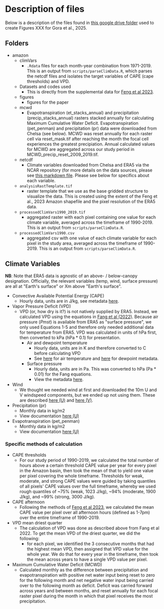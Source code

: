 # Description of files
Below is a description of the files found in [this google drive folder](https://drive.google.com/drive/u/0/folders/1VGbKbd7jWngFbh7VBVefhp-tQCF0sMF4) used to create Figures XXX for Gora et al., 2025.

## Folders
- amazon
  - climVars
    - `.Rdata` files for each month-year combination from 1971-2019. This is an output from `scripts/parseClimData.R`, which parses the netcdf files and isolates the target variables of CAPE (cape thresholds) and VPD.
  - Datasets and codes used
    - This is directly from the supplemental data for [Feng et al 2023](https://www.nature.com/articles/s41467-022-35570-1).
  - figures
    - figures for the paper
  - mcwd
    - Evapotranspiration (et_stacks_annual) and precipitation (precip_stacks_annual) rasters stacked annually for calculating Maximum Cumulative Water Deficit. Evapotranspiration (pet_penman) and precipitation (pr) data were downloaded from Chelsa (see below). MCWD was reset annually for each raster cell via reset_mask.tif after reaching the month the focal cell experiences the greatest precipiation. Annual calculated values for MCWD are aggregated across our study period in MCWD_precip_reset_2009_2019.tif. 
  - netcdf
    - Climate variables downloaded from Chelsa and ERA5 via the NCAR repository (for more details on the data sources, please see [this markdown file](https://github.com/deadLabCary/Gora-et-al-2025/blob/main/dataSources.md). Please see below for specifics about each variable.
  - `analysisRastTemplate.tif`
    - raster template that we use as the base gridded structure to visualize the data. This is created using the extent of the Feng et al., 2023 Amazon shapefile and the pixel resolution of the ERA5 data.
  - `processedClimVars1990_2019.tif`
    - aggregated raster with each pixel containing one value for each climate variable, averaged across the timeframe of 1990-2019. This is an output from `scripts/parseClimData.R`.
  - `processedClimVars1990.csv`
    - aggregated csv with one value of each climate variable for each pixel in the study area, averaged across the timeframe of 1990-2019. This is an output from `scripts/parseClimData.R`.
 
## Climate Variables
**NB**: Note that ERA5 data is agnostic of an above- / below-canopy designation. Officially, the relevant variables (temp, wind, surface pressure) are all at "Earth's surface" or Xm above "Earth's surface". 
- Convective Available Potential Energy (CAPE)
  - Hourly data, units are in J/kg, see metadata [here](https://codes.ecmwf.int/grib/param-db/59).
- Vapor Pressure Deficit (VPD)
  - VPD (or, how dry is it?) is not natively supplied by ERA5. Instead, we calculated VPD using the equations in [Fang et al (2022)](https://agupubs.onlinelibrary.wiley.com/doi/10.1029/2022EF003019). Because air pressure (*Pmst*) is available from ERA5 as "surface pressure", we only used Equations 1-5 and therefore only needed additional data for temperature from ERA5. VPD was calculated in units of hPa first, then converted to kPa (hPa \* 0.1) for presentation.
    - Air and dewpoint temperature
      - Hourly data, units are in K and therefore converted to C before calculating VPD
      - See [here](https://codes.ecmwf.int/grib/param-db/167) for air temperature and [here](https://codes.ecmwf.int/grib/param-db/168) for dewpoint metadata.
    - Surface pressure
      - Hourly data, units are in Pa. This was converted to hPa (Pa \* 0.01) for the Fang equations.
      - View the metadata [here](https://codes.ecmwf.int/grib/param-db/134).
- Wind
  - We thought we needed wind at first and downloaded the 10m U and V windspeed components, but we ended up not using them. These are described [here (U)](https://codes.ecmwf.int/grib/param-db/165) and [here (V)](https://codes.ecmwf.int/grib/param-db/166).
- Precipitation (pr)
  - Monthly data in kg/m2
  - View documentation [here (U)](https://chelsa-climate.org/wp-admin/download-page/CHELSA_tech_specification_V2.pdf)
- Evapotranspiration (pet_penman)
  - Monthly data in kg/m2
  - View documentation [here (U)](https://chelsa-climate.org/wp-admin/download-page/CHELSA_tech_specification_V2.pdf)

### Specific methods of calculation
- CAPE thresholds
  - For our study period of 1990-2019, we calculated the total number of hours above a certain threshold CAPE value per year for every pixel in the Amazon basin, then took the mean of that to yield one value per pixel covering the whole timeframe. Thresholds for weak, moderate, and strong CAPE values were guided by taking quantiles of all pixels' CAPE values over the full timeframe, whereby we used rough quantiles of ~75% (weak, 1023 J/kg), ~94% (moderate, 1900 J/kg), and ~99% (strong, 3000 J/kg).
- CAPE afternoon
  - Following the methods of [Feng et al 2023](https://www.nature.com/articles/s41467-022-35570-1), we calculated the mean CAPE value per pixel over all afternoon hours (defined as 1-7pm) over the entire timeframe of 1990-2019.
- VPD mean driest quarter
  - The calculation of VPD was done as described above from Fang et al 2022. To get the mean VPD of the driest quarter, we did the following:
    - for each pixel, we identified the 3 consecutive months that had the highest mean VPD, then assigned that VPD value for the whole year. We do that for every year in the timeframe, then took the mean across years to have a single VPD value per pixel.
- Maximum Cumulative Water Deficit (MCWD)
  - Calculated monthly as the difference between precipitation and evapotranspiration with positive net water input being reset to zero for the following month and net negative water input being carried over to the following month as deficit. Deficit was carried forward across years and between months, and reset annually for each focal raster pixel during the month in which that pixel receives the most precipitation.
